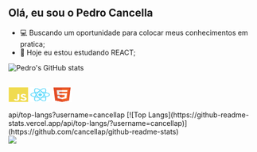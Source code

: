 ## Olá, eu sou o Pedro Cancella

- 💻 Buscando um oportunidade para colocar meus conhecimentos em pratica;
- 🌱 Hoje eu estou estudando REACT;

![Pedro's GitHub stats](https://github-readme-stats.vercel.app/api?username=cancellap&show_icons=true&theme=dracula)
  <div style="display: inline_block"><br>
    <img align="center" alt="Js" height="30" width="40" src="https://raw.githubusercontent.com/devicons/devicon/master/icons/javascript/javascript-plain.svg">
    <img align="center" alt="React" height="30" width="40" src="https://raw.githubusercontent.com/devicons/devicon/master/icons/react/react-original.svg">
    <img align="center" alt="HTML" height="30" width="40" src="https://raw.githubusercontent.com/devicons/devicon/master/icons/html5/html5-original.svg">
  </div>
  <br>
  api/top-langs?username=cancellap
[![Top Langs](https://github-readme-stats.vercel.app/api/top-langs/?username=cancellap)](https://github.com/cancellap/github-readme-stats)
<br>
<a href="https://www.linkedin.com/in/pedro-cancella/" target="_blank"><img src="https://img.shields.io/badge/-LinkedIn-%230077B5?style=for-the-badge&logo=linkedin&logoColor=white" target="_blank"></a> 

